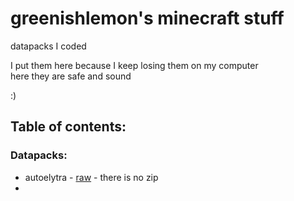 # greenishlemon's minecraft stuff
datapacks I coded

I put them here because I keep losing them on my computer\
here they are safe and sound

:)


## Table of contents:
### Datapacks:
- autoelytra - [raw](./raw%20datapacks/autoelytra) - there is no zip
- 
